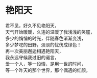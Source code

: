 # 艳阳天
君不见，好久不见艳阳天，  
天气开始暖暖，久违的温暖了我浅浅的笑靥，  
多少的悄悄的时光，伴随春色渐渐变浅，  
多少梦呓的田野，淡淡的忧伤成绿色！  
再一次美丽邂逅相遇艳阳天，  
我永远守候我过旧的诺言，  
爱一个人，等一段情，是用一世的时间，  
等一个昨天的那个世界，那个偶遇的红颜。  


